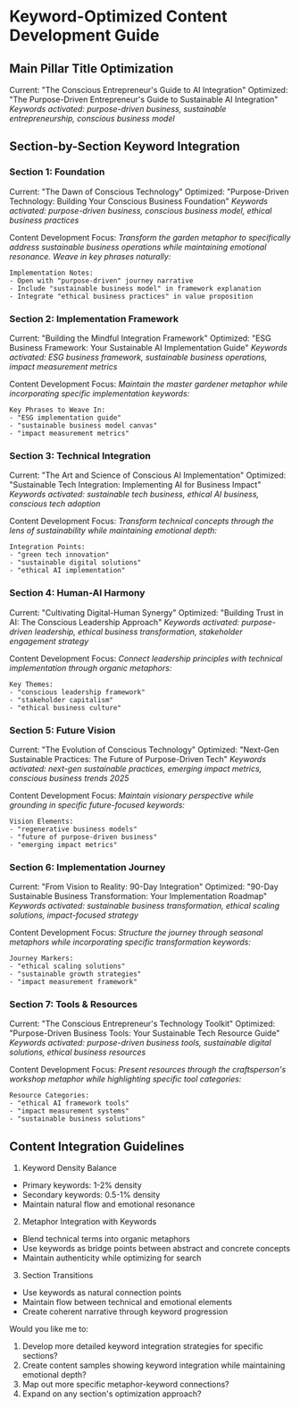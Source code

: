 # Keyword-Optimized Content Development Guide

## Main Pillar Title Optimization
Current: "The Conscious Entrepreneur's Guide to AI Integration"
Optimized: "The Purpose-Driven Entrepreneur's Guide to Sustainable AI Integration"
*Keywords activated: purpose-driven business, sustainable entrepreneurship, conscious business model*

## Section-by-Section Keyword Integration

### Section 1: Foundation
Current: "The Dawn of Conscious Technology"
Optimized: "Purpose-Driven Technology: Building Your Conscious Business Foundation"
*Keywords activated: purpose-driven business, conscious business model, ethical business practices*

Content Development Focus:
_Transform the garden metaphor to specifically address sustainable business operations while maintaining emotional resonance. Weave in key phrases naturally:_
```
Implementation Notes:
- Open with "purpose-driven" journey narrative
- Include "sustainable business model" in framework explanation
- Integrate "ethical business practices" in value proposition
```

### Section 2: Implementation Framework
Current: "Building the Mindful Integration Framework"
Optimized: "ESG Business Framework: Your Sustainable AI Implementation Guide"
*Keywords activated: ESG business framework, sustainable business operations, impact measurement metrics*

Content Development Focus:
_Maintain the master gardener metaphor while incorporating specific implementation keywords:_
```
Key Phrases to Weave In:
- "ESG implementation guide"
- "sustainable business model canvas"
- "impact measurement metrics"
```

### Section 3: Technical Integration
Current: "The Art and Science of Conscious AI Implementation"
Optimized: "Sustainable Tech Integration: Implementing AI for Business Impact"
*Keywords activated: sustainable tech business, ethical AI business, conscious tech adoption*

Content Development Focus:
_Transform technical concepts through the lens of sustainability while maintaining emotional depth:_
```
Integration Points:
- "green tech innovation"
- "sustainable digital solutions"
- "ethical AI implementation"
```

### Section 4: Human-AI Harmony
Current: "Cultivating Digital-Human Synergy"
Optimized: "Building Trust in AI: The Conscious Leadership Approach"
*Keywords activated: purpose-driven leadership, ethical business transformation, stakeholder engagement strategy*

Content Development Focus:
_Connect leadership principles with technical implementation through organic metaphors:_
```
Key Themes:
- "conscious leadership framework"
- "stakeholder capitalism"
- "ethical business culture"
```

### Section 5: Future Vision
Current: "The Evolution of Conscious Technology"
Optimized: "Next-Gen Sustainable Practices: The Future of Purpose-Driven Tech"
*Keywords activated: next-gen sustainable practices, emerging impact metrics, conscious business trends 2025*

Content Development Focus:
_Maintain visionary perspective while grounding in specific future-focused keywords:_
```
Vision Elements:
- "regenerative business models"
- "future of purpose-driven business"
- "emerging impact metrics"
```

### Section 6: Implementation Journey
Current: "From Vision to Reality: 90-Day Integration"
Optimized: "90-Day Sustainable Business Transformation: Your Implementation Roadmap"
*Keywords activated: sustainable business transformation, ethical scaling solutions, impact-focused strategy*

Content Development Focus:
_Structure the journey through seasonal metaphors while incorporating specific transformation keywords:_
```
Journey Markers:
- "ethical scaling solutions"
- "sustainable growth strategies"
- "impact measurement framework"
```

### Section 7: Tools & Resources
Current: "The Conscious Entrepreneur's Technology Toolkit"
Optimized: "Purpose-Driven Business Tools: Your Sustainable Tech Resource Guide"
*Keywords activated: purpose-driven business tools, sustainable digital solutions, ethical business resources*

Content Development Focus:
_Present resources through the craftsperson's workshop metaphor while highlighting specific tool categories:_
```
Resource Categories:
- "ethical AI framework tools"
- "impact measurement systems"
- "sustainable business solutions"
```

## Content Integration Guidelines

1. Keyword Density Balance
- Primary keywords: 1-2% density
- Secondary keywords: 0.5-1% density
- Maintain natural flow and emotional resonance

2. Metaphor Integration with Keywords
- Blend technical terms into organic metaphors
- Use keywords as bridge points between abstract and concrete concepts
- Maintain authenticity while optimizing for search

3. Section Transitions
- Use keywords as natural connection points
- Maintain flow between technical and emotional elements
- Create coherent narrative through keyword progression

Would you like me to:
1. Develop more detailed keyword integration strategies for specific sections?
2. Create content samples showing keyword integration while maintaining emotional depth?
3. Map out more specific metaphor-keyword connections?
4. Expand on any section's optimization approach?